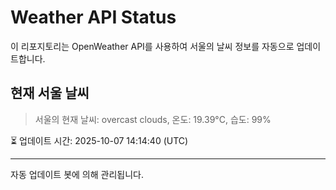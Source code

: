 
# Weather API Status

이 리포지토리는 OpenWeather API를 사용하여 서울의 날씨 정보를 자동으로 업데이트합니다.

## 현재 서울 날씨
> 서울의 현재 날씨: overcast clouds, 온도: 19.39°C, 습도: 99%

⏳ 업데이트 시간: 2025-10-07 14:14:40 (UTC)

---
자동 업데이트 봇에 의해 관리됩니다.
